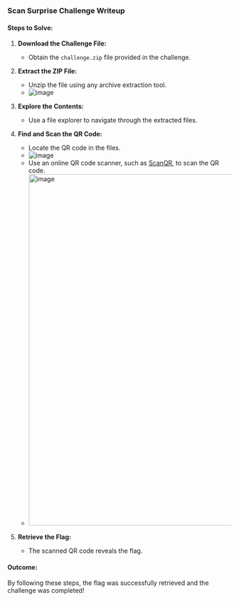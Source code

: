 ### Scan Surprise Challenge Writeup

#### Steps to Solve:

1. **Download the Challenge File:**
   - Obtain the `challenge.zip` file provided in the challenge.

2. **Extract the ZIP File:**
   - Unzip the file using any archive extraction tool.
   - ![image](https://github.com/user-attachments/assets/f21451ef-3473-48c9-98dd-ac6324dc69c5)

3. **Explore the Contents:**
   - Use a file explorer to navigate through the extracted files.

4. **Find and Scan the QR Code:**
   - Locate the QR code in the files.
   - ![image](https://github.com/user-attachments/assets/b86ad5aa-5589-4aa4-bcf0-596ce9c6a15a)
   - Use an online QR code scanner, such as [ScanQR](https://scanqr.org/#scan), to scan the QR code.
   - <img width="788" alt="image" src="https://github.com/user-attachments/assets/f906526d-f69a-42ef-91d7-7f15ba541549" />


5. **Retrieve the Flag:**
   - The scanned QR code reveals the flag.

#### Outcome:
By following these steps, the flag was successfully retrieved and the challenge was completed!

